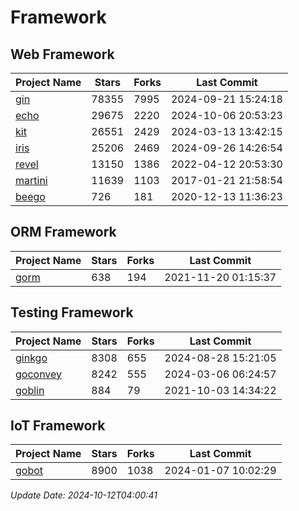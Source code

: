 # Framework

## Web Framework
| Project Name | Stars | Forks | Last Commit |
| ------------ | ----- | ----- | ----------- |
| [gin](https://github.com/gin-gonic/gin) | 78355 | 7995 | 2024-09-21 15:24:18 |
| [echo](https://github.com/labstack/echo) | 29675 | 2220 | 2024-10-06 20:53:23 |
| [kit](https://github.com/go-kit/kit) | 26551 | 2429 | 2024-03-13 13:42:15 |
| [iris](https://github.com/kataras/iris) | 25206 | 2469 | 2024-09-26 14:26:54 |
| [revel](https://github.com/revel/revel) | 13150 | 1386 | 2022-04-12 20:53:30 |
| [martini](https://github.com/go-martini/martini) | 11639 | 1103 | 2017-01-21 21:58:54 |
| [beego](https://github.com/astaxie/beego) | 726 | 181 | 2020-12-13 11:36:23 |

## ORM Framework
| Project Name | Stars | Forks | Last Commit |
| ------------ | ----- | ----- | ----------- |
| [gorm](https://github.com/jinzhu/gorm) | 638 | 194 | 2021-11-20 01:15:37 |

## Testing Framework
| Project Name | Stars | Forks | Last Commit |
| ------------ | ----- | ----- | ----------- |
| [ginkgo](https://github.com/onsi/ginkgo) | 8308 | 655 | 2024-08-28 15:21:05 |
| [goconvey](https://github.com/smartystreets/goconvey) | 8242 | 555 | 2024-03-06 06:24:57 |
| [goblin](https://github.com/franela/goblin) | 884 | 79 | 2021-10-03 14:34:22 |

## IoT Framework
| Project Name | Stars | Forks | Last Commit |
| ------------ | ----- | ----- | ----------- |
| [gobot](https://github.com/hybridgroup/gobot) | 8900 | 1038 | 2024-01-07 10:02:29 |

*Update Date: 2024-10-12T04:00:41*